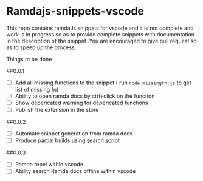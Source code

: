 # Ramdajs-snippets-vscode
This repo contains ramdaJs snippets for vscode and it is not complete and work is in progress so as to provide complete snippets with documentation in the description of the snippet .You are encouraged to give pull request so as to speed up the process.

Things to be done

##0.0.1

- [ ] Add all missing functions to the snippet ( run `node missingfn.js` to get list of missing fn)
- [ ] Ability to open ramda docs by ctrl+click on the function
- [ ] Show depericated warning for depericated functions
- [ ] Publish the extension in the store

##0.0.2

- [ ] Automate snippet generation from ramda docs
- [ ] Produce partial builds using [search script](https://github.com/ramda/ramda/pull/2026)

##0.0.3

- [ ] Ramda repel within vscode
- [ ] Ability search Ramda docs offline within vscode
